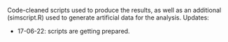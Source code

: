Code-cleaned scripts used to produce the results, as well as an additional (simscript.R) used to generate artificial data for the analysis.
Updates:
- 17-06-22: scripts are getting prepared.
